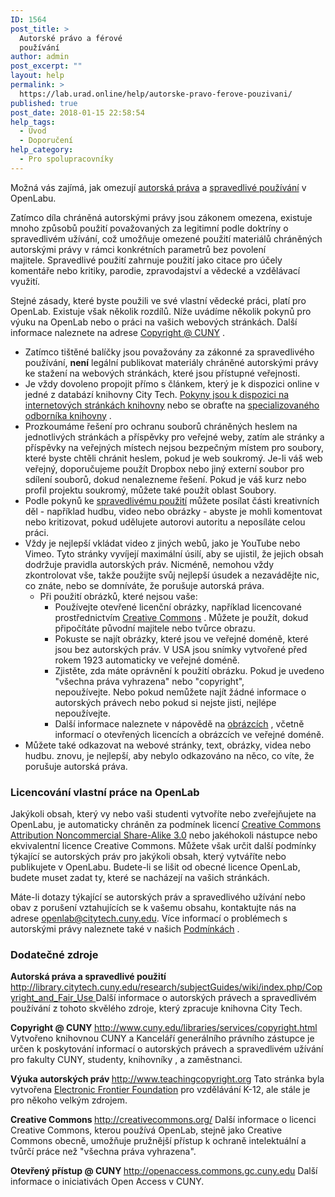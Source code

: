 ```yaml
---
ID: 1564
post_title: >
  Autorské právo a férové
  používání
author: admin
post_excerpt: ""
layout: help
permalink: >
  https://lab.urad.online/help/autorske-pravo-ferove-pouzivani/
published: true
post_date: 2018-01-15 22:58:54
help_tags:
  - Úvod
  - Doporučení
help_category:
  - Pro spolupracovníky
---
```

Možná vás zajímá, jak omezují <a href="http://library.citytech.cuny.edu/research/subjectGuides/wiki/index.php/Copyright_and_Fair_Use">autorská práva</a> a <a href="http://library.citytech.cuny.edu/research/subjectGuides/wiki/index.php/Copyright_and_Fair_Use">spravedlivé používání</a> v OpenLabu.

Zatímco díla chráněná autorskými právy jsou zákonem omezena, existuje mnoho způsobů použití považovaných za legitimní podle doktríny o spravedlivém užívání, což umožňuje omezené použití materiálů chráněných autorskými právy v rámci konkrétních parametrů bez povolení majitele. Spravedlivé použití zahrnuje použití jako citace pro účely komentáře nebo kritiky, parodie, zpravodajství a vědecké a vzdělávací využití.

Stejné zásady, které byste použili ve své vlastní vědecké práci, platí pro OpenLab. Existuje však několik rozdílů. Níže uvádíme několik pokynů pro výuku na OpenLab nebo o práci na vašich webových stránkách. Další informace naleznete na adrese <a href="http://www.cuny.edu/libraries/services/copyright.html">Copyright @ CUNY</a> .
<ul>
 	<li>Zatímco tištěné balíčky jsou považovány za zákonné za spravedlivého používání, <b>není</b> legální publikovat materiály chráněné autorskými právy ke stažení na webových stránkách, které jsou přístupné veřejnosti.</li>
 	<li>Je vždy dovoleno propojit přímo s článkem, který je k dispozici online v jedné z databází knihovny City Tech. <a href="http://cityte.ch/durable">Pokyny jsou k dispozici na internetových stránkách knihovny</a> nebo se obraťte na <a href="http://library.citytech.cuny.edu/instruction/subjectSpecialists.php">specializovaného odborníka knihovny</a> .</li>
 	<li>Prozkoumáme řešení pro ochranu souborů chráněných heslem na jednotlivých stránkách a příspěvky pro veřejné weby, zatím ale stránky a příspěvky na veřejných místech nejsou bezpečným místem pro soubory, které byste chtěli chránit heslem, pokud je web soukromý. Je-li váš web veřejný, doporučujeme použít Dropbox nebo jiný externí soubor pro sdílení souborů, dokud nenalezneme řešení. Pokud je váš kurz nebo profil projektu soukromý, můžete také použít oblast Soubory.</li>
 	<li>Podle pokynů ke <a href="http://www.teachingcopyright.org/handout/fair-use-faq">spravedlivému použití</a> můžete posílat části kreativních děl - například hudbu, video nebo obrázky - abyste je mohli komentovat nebo kritizovat, pokud udělujete autorovi autoritu a neposíláte celou práci.</li>
 	<li>Vždy je nejlepší vkládat video z jiných webů, jako je YouTube nebo Vimeo. Tyto stránky vyvíjejí maximální úsilí, aby se ujistil, že jejich obsah dodržuje pravidla autorských práv. Nicméně, nemohou vždy zkontrolovat vše, takže použijte svůj nejlepší úsudek a nezavádějte nic, co znáte, nebo se domníváte, že porušuje autorská práva.
<ul>
 	<li>Při použití obrázků, které nejsou vaše:
<ul>
 	<li>Používejte otevřené licenční obrázky, například licencované prostřednictvím <a href="http://creativecommons.org/licenses/">Creative Commons</a> . Můžete je použít, dokud připočítáte původní majitele nebo tvůrce obrazu.</li>
 	<li>Pokuste se najít obrázky, které jsou ve veřejné doméně, které jsou bez autorských práv. V USA jsou snímky vytvořené před rokem 1923 automaticky ve veřejné doméně.</li>
 	<li>Zjistěte, zda máte oprávnění k použití obrázku. Pokud je uvedeno "všechna práva vyhrazena" nebo "copyright", nepoužívejte. Nebo pokud nemůžete najít žádné informace o autorských právech nebo pokud si nejste jisti, nejlépe nepoužívejte.</li>
 	<li>Další informace naleznete v nápovědě na <a href="https://lab.urad.online/help/following-copyright-guidelines-for-images/">obrázcích</a> , včetně informací o otevřených licencích a obrázcích ve veřejné doméně.</li>
</ul>
</li>
</ul>
</li>
 	<li>Můžete také odkazovat na webové stránky, text, obrázky, videa nebo hudbu. znovu, je nejlepší, aby nebylo odkazováno na něco, co víte, že porušuje autorská práva.</li>
</ul>
<h3><b>Licencování vlastní práce na OpenLab</b></h3>
Jakýkoli obsah, který vy nebo vaši studenti vytvoříte nebo zveřejňujete na OpenLabu, je automaticky chráněn za podmínek licencí <a href="http://creativecommons.org/licenses/by-nc-sa/3.0/">Creative Commons Attribution Noncommercial Share-Alike 3.0</a> nebo jakéhokoli nástupce nebo ekvivalentní licence Creative Commons. Můžete však určit další podmínky týkající se autorských práv pro jakýkoli obsah, který vytváříte nebo publikujete v OpenLabu. Budete-li se lišit od obecné licence OpenLab, budete muset zadat ty, které se nacházejí na vašich stránkách.

Máte-li dotazy týkající se autorských práv a spravedlivého užívání nebo obav z porušení vztahujících se k vašemu obsahu, kontaktujte nás na adrese openlab@citytech.cuny.edu. Více informací o problémech s autorskými právy naleznete také v našich <a href="https://lab.urad.online/about/terms-of-service/">Podmínkách</a> .
<h3><b>Dodatečné zdroje</b></h3>
<b>Autorská práva a spravedlivé použití
</b><a href="http://library.citytech.cuny.edu/research/subjectGuides/wiki/index.php/Copyright_and_Fair_Use">http://library.citytech.cuny.edu/research/subjectGuides/wiki/index.php/Copyright_and_Fair_Use
</a>Další informace o autorských právech a spravedlivém používání z tohoto skvělého zdroje, který zpracuje knihovna City Tech.

<b>Copyright @ CUNY
</b><a href="http://www.cuny.edu/libraries/services/copyright.html">http://www.cuny.edu/libraries/services/copyright.html
</a>Vytvořeno knihovnou CUNY a Kanceláří generálního právního zástupce je určen k poskytování informací o autorských právech a spravedlivém užívání pro fakulty CUNY, studenty, knihovníky , a zaměstnanci.

<b>Výuka autorských práv
</b><a href="http://www.teachingcopyright.org/">http://www.teachingcopyright.org
</a>Tato stránka byla vytvořena <a href="https://www.eff.org/">Electronic Frontier Foundation</a> pro vzdělávání K-12, ale stále je pro někoho velkým zdrojem.

<b>Creative Commons
</b><a href="http://creativecommons.org/">http://creativecommons.org/
</a>Další informace o licenci Creative Commons, kterou používá OpenLab, stejně jako Creative Commons obecně, umožňuje pružnější přístup k ochraně intelektuální a tvůrčí práce než "všechna práva vyhrazena".

<b>Otevřený přístup @ CUNY
</b><a href="http://openaccess.commons.gc.cuny.edu/">http://openaccess.commons.gc.cuny.edu
</a>Další informace o iniciativách Open Access v CUNY.